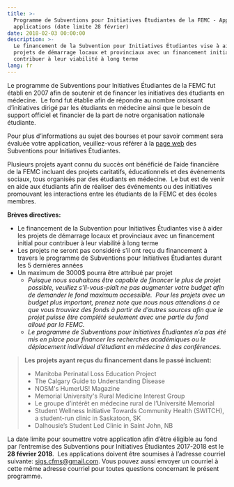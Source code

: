 ```yaml
---
title: >-
  Programme de Subventions pour Initiatives Étudiantes de la FEMC - Appel des
  applications (date limite 28 février)
date: 2018-02-03 00:00:00
description: >-
  Le financement de la Subvention pour Initiatives Étudiantes vise à aider les
  projets de démarrage locaux et provinciaux avec un financement initial pour
  contribuer à leur viabilité à long terme
lang: fr
---
```



Le programme de Subventions pour Initiatives &Eacute;tudiantes de la FEMC fut &eacute;tabli en 2007 afin de soutenir et de financer les initiatives des &eacute;tudiants en m&eacute;decine. &nbsp;Le fond fut &eacute;tablie afin de r&eacute;pondre au nombre croissant d’initiatives dirig&eacute; par les &eacute;tudiants en m&eacute;decine ainsi que le besoin de support officiel et financier de la part de notre organisation nationale &eacute;tudiante.

Pour plus d’informations au sujet des bourses et pour savoir comment sera &eacute;valu&eacute;e votre application, veuillez-vous r&eacute;f&eacute;rer &agrave; la [page web](https://www.cfms.org/what-we-do/student-affairs/student-initiative-grants.html) des Subventions pour Initiatives &Eacute;tudiantes.

Plusieurs projets ayant connu du succ&egrave;s ont b&eacute;n&eacute;fici&eacute; de l’aide financi&egrave;re de la FEMC incluant des projets caritatifs, &eacute;ducationnels et des &eacute;v&eacute;nements sociaux, tous organis&eacute;s par des &eacute;tudiants en m&eacute;decine. &nbsp;Le but est de venir en aide aux &eacute;tudiants afin de r&eacute;aliser des &eacute;v&eacute;nements ou des initiatives promouvant les interactions entre les &eacute;tudiants de la FEMC et des &eacute;coles membres.

**Br&egrave;ves directives:**

* Le financement de la Subvention pour Initiatives &Eacute;tudiantes vise &agrave; aider les projets de d&eacute;marrage locaux et provinciaux avec un financement initial pour contribuer &agrave; leur viabilit&eacute; &agrave; long terme
* Les projets ne seront pas consid&eacute;r&eacute; s’il ont re&ccedil;u du financement &agrave; travers le programme de Subventions pour Initiatives &Eacute;tudiantes durant les 5 derni&egrave;res ann&eacute;es
* Un maximum de 3000$ pourra &ecirc;tre attribu&eacute; par projet
  * *Puisque nous souhaitons &ecirc;tre capable de financer le plus de projet possible, veuillez s’il-vous-pla&icirc;t ne pas augmenter votre budget afin de demander le fond maximum accessible. &nbsp;Pour les projets avec un budget plus important, prenez note que nous nous attendions &agrave; ce que vous trouviez des fonds &agrave; partir de d’autres sources afin que le projet puisse &ecirc;tre compl&eacute;t&eacute; seulement avec une partie du fond allou&eacute; par la FEMC.*
  * *Le programme de Subventions pour Initiatives &Eacute;tudiantes n’a pas &eacute;t&eacute; mis en place pour financer les recherches acad&eacute;miques ou le d&eacute;placement individuel d’&eacute;tudiant en m&eacute;decine &agrave; des conf&eacute;rences.*

> **Les projets ayant re&ccedil;us du financement dans le pass&eacute; incluent:**
>
>
>
> * Manitoba Perinatal Loss Education Project
> * The Calgary Guide to Understanding Disease
> * NOSM's HumerUS! Magazine
> * Memorial University's Rural Medicine Interest Group
> * Le groupe d’int&eacute;r&ecirc;t en m&eacute;decine rural de l’Universit&eacute; Memorial
> * Student Wellness Initiative Towards Community Health (SWITCH), a student-run clinic in Saskatoon, SK
> * Dalhousie’s Student Led Clinic in Saint John, NB

La date limite pour soumettre votre application afin d’&ecirc;tre &eacute;ligible au fond par l’entremise des Subventions pour Initiatives &Eacute;tudiantes 2017-2018 est le **28 f&eacute;vrier 2018**. &nbsp;Les applications doivent &ecirc;tre soumises &agrave; l’adresse courriel suivante: [sigs.cfms@gmail.com](javascript:void(location.href='mailto:'+String.fromCharCode(115,105,103,115,46,99,102,109,115,64,103,109,97,105,108,46,99,111,109))). Vous pouvez aussi envoyer un courriel &agrave; cette m&ecirc;me adresse courriel pour toutes questions concernant le pr&eacute;sent programme.